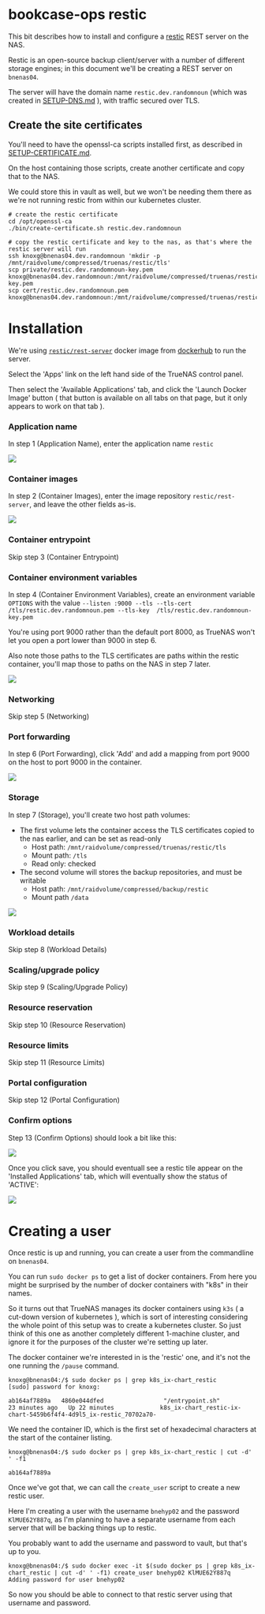 # bookcase-ops restic

This bit describes how to install and configure a [restic](https://restic.net/) REST server on the NAS. 

Restic is an open-source backup client/server with a number of different storage engines; in this document we'll be creating a REST server on `bnenas04`.

The server will have the domain name `restic.dev.randomnoun` (which was created in [SETUP-DNS.md](SETUP-DNS.md) ), with traffic secured over TLS.

## Create the site certificates 

You'll need to have the openssl-ca scripts installed first, as described in [SETUP-CERTIFICATE.md](SETUP-CERTIFICATE.md).

On the host containing those scripts, create another certificate and copy that to the NAS. 

We could store this in vault as well, but we won't be needing them there as we're not running restic from within our kubernetes cluster.

```
# create the restic certificate
cd /opt/openssl-ca
./bin/create-certificate.sh restic.dev.randomnoun

# copy the restic certificate and key to the nas, as that's where the restic server will run
ssh knoxg@bnenas04.dev.randomnoun 'mkdir -p /mnt/raidvolume/compressed/truenas/restic/tls'
scp private/restic.dev.randomnoun-key.pem knoxg@bnenas04.dev.randomnoun:/mnt/raidvolume/compressed/truenas/restic/tls/restic.dev.randomnoun-key.pem
scp cert/restic.dev.randomnoun.pem        knoxg@bnenas04.dev.randomnoun:/mnt/raidvolume/compressed/truenas/restic/tls/restic.dev.randomnoun.pem
```

# Installation

We're using [`restic/rest-server`](https://hub.docker.com/r/restic/rest-server) docker image from [dockerhub](https://hub.docker.com/r/restic/rest-server) to run the server.

Select the 'Apps' link on the left hand side of the TrueNAS control panel.

Then select the 'Available Applications' tab, and click the 'Launch Docker Image' button ( that button is available on all tabs on that page, but it only appears to work on that tab ).

### Application name

In step 1 (Application Name), enter the application name `restic`

![](image/restic-1.png)

### Container images

In step 2 (Container Images), enter the image repository `restic/rest-server`, and leave the other fields as-is.

![](image/restic-2.png)

### Container entrypoint

Skip step 3 (Container Entrypoint)

### Container environment variables

In step 4 (Container Environment Variables), create an environment variable `OPTIONS` with the value 
`--listen :9000 --tls --tls-cert /tls/restic.dev.randomnoun.pem --tls-key  /tls/restic.dev.randomnoun-key.pem`

You're using port 9000 rather than the default port 8000, as TrueNAS won't let you open a port lower than 9000 in step 6.

Also note those paths to the TLS certificates are paths within the restic container, you'll map those to paths on the NAS in step 7 later.

![](image/restic-4.png)

### Networking

Skip step 5 (Networking)

### Port forwarding

In step 6 (Port Forwarding), click 'Add' and add a mapping from port 9000 on the host to port 9000 in the container.

![](image/restic-6.png)

### Storage

In step 7 (Storage), you'll create two host path volumes:

* The first volume lets the container access the TLS certificates copied to the nas earlier, and can be set as read-only
   * Host path: `/mnt/raidvolume/compressed/truenas/restic/tls`
   * Mount path: `/tls`
   * Read only: checked
* The second volume will stores the backup repositories, and must be writable
   * Host path: `/mnt/raidvolume/compressed/backup/restic`
   * Mount path `/data`

![](image/restic-7.png)

### Workload details

Skip step 8 (Workload Details)

### Scaling/upgrade policy

Skip step 9 (Scaling/Upgrade Policy)

### Resource reservation

Skip step 10 (Resource Reservation)

### Resource limits

Skip step 11 (Resource Limits)

### Portal configuration

Skip step 12 (Portal Configuration)

### Confirm options

Step 13 (Confirm Options) should look a bit like this:

![](image/restic-13.png)

Once you click save, you should eventuall see a restic tile appear on the 'Installed Applications' tab, which will eventually show the status of 'ACTIVE':

![](image/restic-installed.png)

# Creating a user

Once restic is up and running, you can create a user from the commandline on `bnenas04`. 

You can run `sudo docker ps` to get a list of docker containers. From here you might be surprised by the number of docker containers with "k8s" in their names.

So it turns out that TrueNAS manages its docker containers using `k3s` ( a cut-down version of kubernetes ), which is sort of interesting considering the whole point of this setup was to create a kubernetes cluster. So just think of this one as another completely different 1-machine cluster, and ignore it for the purposes of the cluster we're setting up later.

The docker container we're interested in is the 'restic' one, and it's not the one running the `/pause` command.

```
knoxg@bnenas04:/$ sudo docker ps | grep k8s_ix-chart_restic
[sudo] password for knoxg:

ab164af7889a   4860e044dfed                 "/entrypoint.sh"         23 minutes ago   Up 22 minutes             k8s_ix-chart_restic-ix-chart-5459b6f4f4-4d9l5_ix-restic_70702a70-
```

We need the container ID, which is the first set of hexadecimal characters at the start of the container listing.

```
knoxg@bnenas04:/$ sudo docker ps | grep k8s_ix-chart_restic | cut -d' ' -f1

ab164af7889a
```

Once we've got that, we can call the `create_user` script to create a new restic user. 

Here I'm creating a user with the username `bnehyp02` and the password `KlMUE62Y887q`,
as I'm planning to have a separate username from each server that will be backing things up to restic.

You probably want to add the username and password to vault, but that's up to you.

```
knoxg@bnenas04:/$ sudo docker exec -it $(sudo docker ps | grep k8s_ix-chart_restic | cut -d' ' -f1) create_user bnehyp02 KlMUE62Y887q
Adding password for user bnehyp02
```

So now you should be able to connect to that restic server using that username and password.






